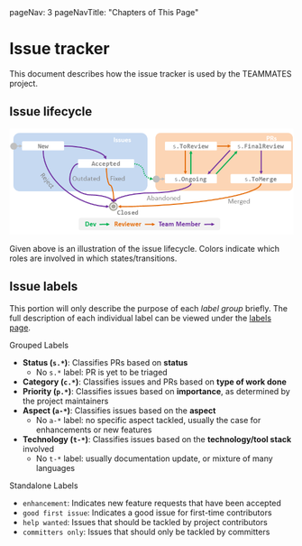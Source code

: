 <frontmatter>
  pageNav: 3
  pageNavTitle: "Chapters of This Page"
</frontmatter>

# Issue tracker

This document describes how the issue tracker is used by the TEAMMATES project.

## Issue lifecycle

<img src="images/IssueLifecycle.png" width="600">

Given above is an illustration of the issue lifecycle.
Colors indicate which roles are involved in which states/transitions.

## Issue labels

This portion will only describe the purpose of each *label group* briefly.
The full description of each individual label can be viewed under the [labels page](https://github.com/TEAMMATES/teammates/labels).

Grouped Labels
* **Status (`s.*`)**: Classifies PRs based on **status**
  * No `s.*` label: PR is yet to be triaged
* **Category (`c.*`)**: Classifies issues and PRs based on **type of work done**
* **Priority (`p.*`)**: Classifies issues based on **importance**, as determined by the project maintainers
* **Aspect (`a-*`)**: Classifies issues based on the **aspect**
  * No `a-*` label: no specific aspect tackled, usually the case for enhancements or new features
* **Technology (`t-*`)**: Classifies issues based on the **technology/tool stack** involved
  * No `t-*` label: usually documentation update, or mixture of many languages
  
Standalone Labels
* `enhancement`: Indicates new feature requests that have been accepted
* `good first issue`: Indicates a good issue for first-time contributors
* `help wanted`: Issues that should be tackled by project contributors
* `committers only`: Issues that should only be tackled by committers
